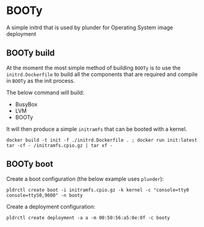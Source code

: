 # BOOTy
A simple initrd that is used by plunder for Operating System image deployment

## BOOTy build

At the moment the most simple method of building `BOOTy` is to use the `initrd.Dockerfile` to build all the components that are required and compile in `BOOTy` as the init process.

The below command will build:

- BusyBox
- LVM
- BOOTy

It will then produce a simple `initramfs` that can be booted with a kernel.
```
docker build -t init -f ./initrd.Dockerfile . ; docker run init:latest tar -cf - /initramfs.cpio.gz | tar xf -   
```

## BOOTy boot

Create a boot configuration (the below example uses `plunder`):

`pldrctl create boot -i initramfs.cpio.gz -k kernel -c "console=tty0 console=ttyS0,9600" -n booty`

Create a deployment configuration:

`pldrctl create deployment -a a -m 00:50:56:a5:0e:0f -c booty`
